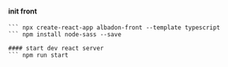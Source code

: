 #### init front

````cd ..
``` npx create-react-app albadon-front --template typescript
``` npm install node-sass --save

#### start dev react server
``` npm run start
````
